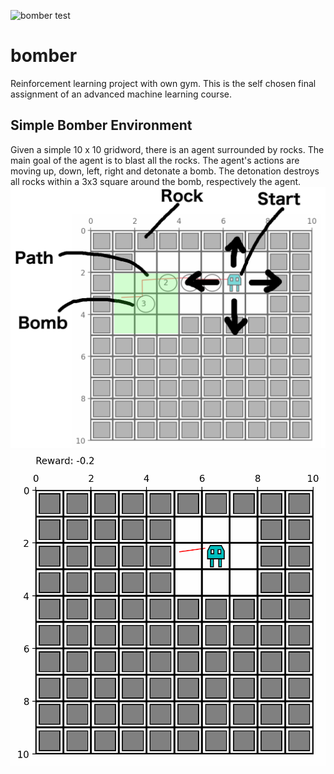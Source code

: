 ![bomber test](https://github.com/eidelen/bomber/actions/workflows/testBomberEnv.yml/badge.svg)

# bomber
Reinforcement learning project with own gym. This is the self chosen final assignment of an advanced machine learning course. 

## Simple Bomber Environment
Given a simple 10 x 10 gridword, there is an agent surrounded by rocks. 
The main goal of the agent is to blast all the rocks. 
The agent's actions are moving up, down, left, right and detonate a bomb.
The detonation destroys all rocks within a 3x3 square around the bomb, respectively the agent.
<img src="https://github.com/eidelen/bomber/blob/main/rsc/explanation.png" width="700">
<img src="https://github.com/eidelen/bomber/blob/main/rsc/simple-episode.gif" width="600">


